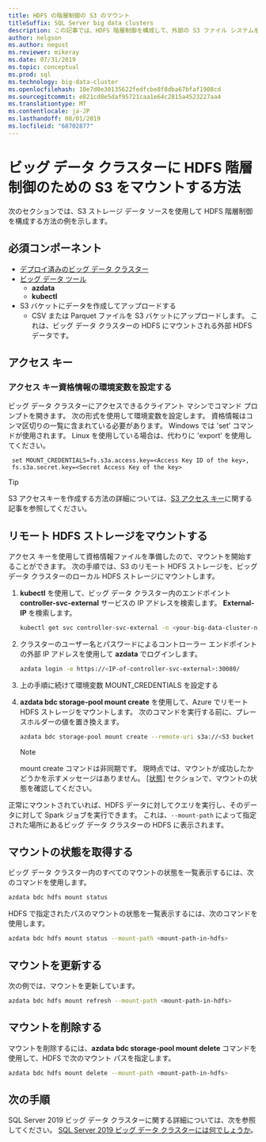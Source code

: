 ```yaml
---
title: HDFS の階層制御の S3 のマウント
titleSuffix: SQL Server big data clusters
description: この記事では、HDFS 階層制御を構成して、外部の S3 ファイル システムを SQL Server 2019 ビッグ データ クラスター (プレビュー) 上の HDFS にマウントする方法について説明します。
author: nelgson
ms.author: negust
ms.reviewer: mikeray
ms.date: 07/31/2019
ms.topic: conceptual
ms.prod: sql
ms.technology: big-data-cluster
ms.openlocfilehash: 10e7d0e30135622fedfcbe8f8dba67bfaf1908cd
ms.sourcegitcommit: e821cd8e5daf95721caa1e64c2815a4523227aa4
ms.translationtype: MT
ms.contentlocale: ja-JP
ms.lasthandoff: 08/01/2019
ms.locfileid: "68702877"
---
```

# <a name="how-to-mount-s3-for-hdfs-tiering-in-a-big-data-cluster"></a>ビッグ データ クラスターに HDFS 階層制御のための S3 をマウントする方法

次のセクションでは、S3 ストレージ データ ソースを使用して HDFS 階層制御を構成する方法の例を示します。

## <a name="prerequisites"></a>必須コンポーネント

- [デプロイ済みのビッグ データ クラスター](deployment-guidance.md)
- [ビッグ データ ツール](deploy-big-data-tools.md)
  - **azdata**
  - **kubectl**
- S3 バケットにデータを作成してアップロードする 
  - CSV または Parquet ファイルを S3 バケットにアップロードします。 これは、ビッグ データ クラスターの HDFS にマウントされる外部 HDFS データです。

## <a name="access-keys"></a>アクセス キー

### <a name="set-environment-variable-for-access-key-credentials"></a>アクセス キー資格情報の環境変数を設定する

ビッグ データ クラスターにアクセスできるクライアント マシンでコマンド プロンプトを開きます。 次の形式を使用して環境変数を設定します。 資格情報はコンマ区切りの一覧に含まれている必要があります。 Windows では 'set' コマンドが使用されます。 Linux を使用している場合は、代わりに 'export' を使用してください。

   ```text
    set MOUNT_CREDENTIALS=fs.s3a.access.key=<Access Key ID of the key>,
    fs.s3a.secret.key=<Secret Access Key of the key>
   ```

   > [!TIP]
   > S3 アクセスキーを作成する方法の詳細については、[S3 アクセス キー](https://docs.aws.amazon.com/general/latest/gr/aws-sec-cred-types.html#access-keys-and-secret-access-keys)に関する記事を参照してください。

## <a id="mount"></a> リモート HDFS ストレージをマウントする

アクセス キーを使用して資格情報ファイルを準備したので、マウントを開始することができます。 次の手順では、S3 のリモート HDFS ストレージを、ビッグ データ クラスターのローカル HDFS ストレージにマウントします。

1. **kubectl** を使用して、ビッグ データ クラスター内のエンドポイント **controller-svc-external** サービスの IP アドレスを検索します。 **External-IP** を検索します。

   ```bash
   kubectl get svc controller-svc-external -n <your-big-data-cluster-name>
   ```

1. クラスターのユーザー名とパスワードによるコントローラー エンドポイントの外部 IP アドレスを使用して **azdata** でログインします。

   ```bash
   azdata login -e https://<IP-of-controller-svc-external>:30080/
   ```
   
1. 上の手順に続けて環境変数 MOUNT_CREDENTIALS を設定する

1. **azdata bdc storage-pool mount create** を使用して、Azure でリモート HDFS ストレージをマウントします。 次のコマンドを実行する前に、プレースホルダーの値を置き換えます。

   ```bash
   azdata bdc storage-pool mount create --remote-uri s3a://<S3 bucket name> --mount-path /mounts/<mount-name>
   ```

   > [!NOTE]
   > mount create コマンドは非同期です。 現時点では、マウントが成功したかどうかを示すメッセージはありません。 [[状態]](#status) セクションで、マウントの状態を確認してください。

正常にマウントされていれば、HDFS データに対してクエリを実行し、そのデータに対して Spark ジョブを実行できます。 これは、`--mount-path` によって指定された場所にあるビッグ データ クラスターの HDFS に表示されます。

## <a id="status"></a> マウントの状態を取得する

ビッグ データ クラスター内のすべてのマウントの状態を一覧表示するには、次のコマンドを使用します。

```bash
azdata bdc hdfs mount status
```

HDFS で指定されたパスのマウントの状態を一覧表示するには、次のコマンドを使用します。

```bash
azdata bdc hdfs mount status --mount-path <mount-path-in-hdfs>
```

## <a name="refresh-a-mount"></a>マウントを更新する

次の例では、マウントを更新しています。

```bash
azdata bdc hdfs mount refresh --mount-path <mount-path-in-hdfs>
```

## <a id="delete"></a> マウントを削除する

マウントを削除するには、**azdata bdc storage-pool mount delete** コマンドを使用して、HDFS で次のマウント パスを指定します。

```bash
azdata bdc hdfs mount delete --mount-path <mount-path-in-hdfs>
```

## <a name="next-steps"></a>次の手順

SQL Server 2019 ビッグ データ クラスターに関する詳細については、次を参照してください。 [SQL Server 2019 ビッグ データ クラスターには何でしょうか](big-data-cluster-overview.md)。
